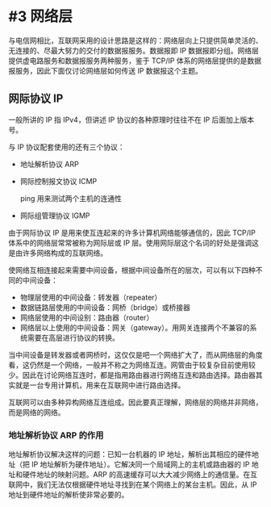 # #3 网络层

与电信网相比，互联网采用的设计思路是这样的：网络层向上只提供简单灵活的、无连接的、尽最大努力的交付的数据报服务。数据报即 IP 数据报即分组。网络层提供虚电路服务和数据报服务两种服务，鉴于 TCP/IP 体系的网络层提供的是数据报服务，因此下面仅讨论网络层如何传送 IP 数据报这个主题。

## 网际协议 IP

一般所讲的 IP 指 IPv4，但讲述 IP 协议的各种原理时往往不在 IP 后面加上版本号。

与 IP 协议配套使用的还有三个协议：

- 地址解析协议 ARP

- 网际控制报文协议 ICMP

  ping 用来测试两个主机的连通性

- 网际组管理协议 IGMP

由于网际协议 IP 是用来使互连起来的许多计算机网络能够通信的，因此 TCP/IP 体系中的网络层常常被称为网际层或 IP 层。使用网际层这个名词的好处是强调这是由许多网络构成的互联网络。

使网络互相连接起来需要中间设备，根据中间设备所在的层次，可以有以下四种不同的中间设备：

- 物理层使用的中间设备：转发器（repeater）
- 数据链路层使用的中间设备：网桥（bridge）或桥接器
- 网络层使用的中间设别：路由器（router）
- 网络层以上使用的中间设备：网关（gateway）。用网关连接两个不兼容的系统需要在高层进行协议的转换。

当中间设备是转发器或者网桥时，这仅仅是吧一个网络扩大了，而从网络层的角度看，这仍然是一个网络，一般并不称之为网络互连。网管由于较复杂目前使用较少。因此在讨论网络互连时，都是指用路由器进行网络互连和路由选择。路由器其实就是一台专用计算机，用来在互联网中进行路由选择。

互联网可以由多种异构网络互连组成。因此要真正理解，网络层的网络并非网络，而是网络的网络。

### 地址解析协议 ARP 的作用

地址解析协议解决这样的问题：已知一台机器的 IP 地址，解析出其相应的硬件地址（把 IP 地址解析为硬件地址）。它解决同一个局域网上的主机或路由器的 IP 地址和硬件地址的映射问题。ARP 的高速缓存可以大大减少网络上的通信量。在互联网中，我们无法仅根据硬件地址寻找到在某个网络上的某台主机。因此，从 IP 地址到硬件地址的解析使非常必要的。


